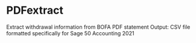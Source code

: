 # PDFextract
Extract withdrawal information from BOFA PDF statement
Output: CSV file formatted specifically for Sage 50 Accounting 2021
